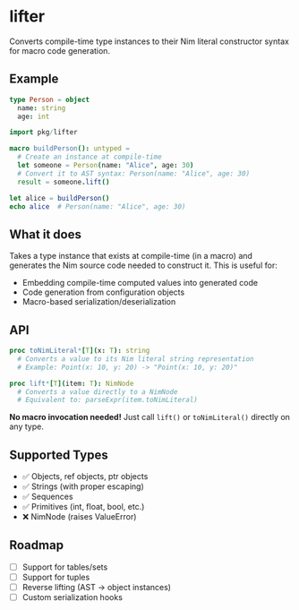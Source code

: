 # lifter

Converts compile-time type instances to their Nim literal constructor syntax for macro code generation.

## Example
```nim
type Person = object
  name: string
  age: int

import pkg/lifter

macro buildPerson(): untyped =
  # Create an instance at compile-time
  let someone = Person(name: "Alice", age: 30)
  # Convert it to AST syntax: Person(name: "Alice", age: 30)
  result = someone.lift()

let alice = buildPerson()
echo alice  # Person(name: "Alice", age: 30)
```

## What it does

Takes a type instance that exists at compile-time (in a macro) and generates the Nim source code needed to construct it. This is useful for:

- Embedding compile-time computed values into generated code
- Code generation from configuration objects
- Macro-based serialization/deserialization

## API
```nim
proc toNimLiteral*[T](x: T): string
  # Converts a value to its Nim literal string representation
  # Example: Point(x: 10, y: 20) -> "Point(x: 10, y: 20)"

proc lift*[T](item: T): NimNode
  # Converts a value directly to a NimNode
  # Equivalent to: parseExpr(item.toNimLiteral)
```

**No macro invocation needed!** Just call `lift()` or `toNimLiteral()` directly on any type.

## Supported Types

- ✅ Objects, ref objects, ptr objects
- ✅ Strings (with proper escaping)
- ✅ Sequences
- ✅ Primitives (int, float, bool, etc.)
- ❌ NimNode (raises ValueError)

## Roadmap

- [ ] Support for tables/sets
- [ ] Support for tuples
- [ ] Reverse lifting (AST → object instances)
- [ ] Custom serialization hooks
